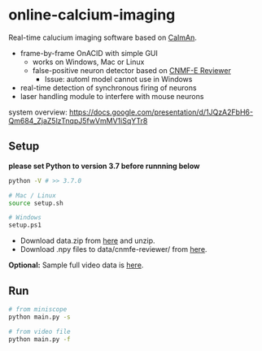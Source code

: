 # online-calcium-imaging
Real-time calucium imaging software based on [CaImAn](https://caiman.readthedocs.io/en/master/).
- frame-by-frame OnACID with simple GUI
    - works on Windows, Mac or Linux
    - false-positive neuron detector based on [CNMF-E Reviewer](https://github.com/jf-lab/cnmfe-reviewer)
        - Issue: automl model cannot use in Windows
- real-time detection of synchronous firing of neurons
- laser handling module to interfere with mouse neurons

system overview: https://docs.google.com/presentation/d/1JQzA2FbH6-Qm684_ZjaZ5lzTnqpJ5fwVmMV1iSqYTr8

## Setup
**please set Python to version 3.7 before runnning below**
```bash
python -V # >> 3.7.0

# Mac / Linux
source setup.sh

# Windows
setup.ps1
```
- Download data.zip from [here](https://drive.google.com/file/d/1DZVDDY6LErDou6d9tBWW139qIyP7aYQm) and unzip.
- Download .npy files to data/cnmfe-reviewer/ from [here](https://drive.google.com/drive/folders/1pGGwUzSI7Hm6gBrilP1SIm0C5bnX7MSO).

**Optional:** Sample full video data is [here](https://drive.google.com/drive/folders/19JVMEmVVxG6AtkfQFEvBlNtHI4BpuHR0).

## Run
```bash
# from miniscope
python main.py -s

# from video file
python main.py -f
```
